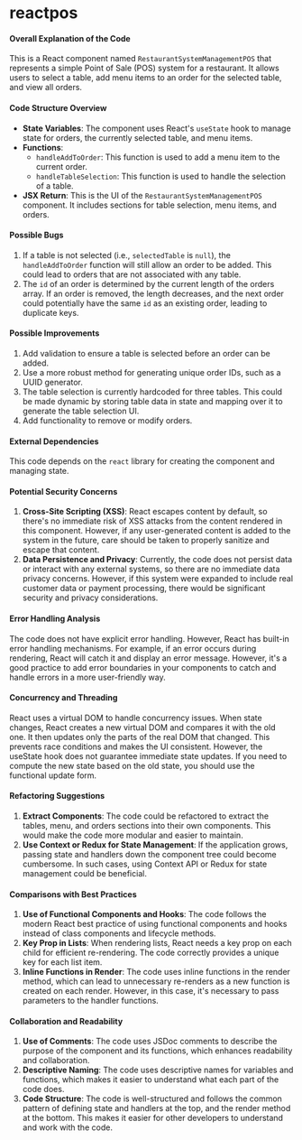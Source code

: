 # reactpos
#### Overall Explanation of the Code
This is a React component named `RestaurantSystemManagementPOS` that represents a simple Point of Sale (POS) system for a restaurant. It allows users to select a table, add menu items to an order for the selected table, and view all orders. 

#### Code Structure Overview
- **State Variables**: The component uses React's `useState` hook to manage state for orders, the currently selected table, and menu items.
- **Functions**: 
  - `handleAddToOrder`: This function is used to add a menu item to the current order.
  - `handleTableSelection`: This function is used to handle the selection of a table.
- **JSX Return**: This is the UI of the `RestaurantSystemManagementPOS` component. It includes sections for table selection, menu items, and orders.

#### Possible Bugs
1. If a table is not selected (i.e., `selectedTable` is `null`), the `handleAddToOrder` function will still allow an order to be added. This could lead to orders that are not associated with any table.
2. The `id` of an order is determined by the current length of the orders array. If an order is removed, the length decreases, and the next order could potentially have the same `id` as an existing order, leading to duplicate keys.

#### Possible Improvements
1. Add validation to ensure a table is selected before an order can be added.
2. Use a more robust method for generating unique order IDs, such as a UUID generator.
3. The table selection is currently hardcoded for three tables. This could be made dynamic by storing table data in state and mapping over it to generate the table selection UI.
4. Add functionality to remove or modify orders.

#### External Dependencies
This code depends on the `react` library for creating the component and managing state.

#### Potential Security Concerns
1. **Cross-Site Scripting (XSS)**: React escapes content by default, so there's no immediate risk of XSS attacks from the content rendered in this component. However, if any user-generated content is added to the system in the future, care should be taken to properly sanitize and escape that content.
2. **Data Persistence and Privacy**: Currently, the code does not persist data or interact with any external systems, so there are no immediate data privacy concerns. However, if this system were expanded to include real customer data or payment processing, there would be significant security and privacy considerations.
#### Error Handling Analysis
The code does not have explicit error handling. However, React has built-in error handling mechanisms. For example, if an error occurs during rendering, React will catch it and display an error message. However, it's a good practice to add error boundaries in your components to catch and handle errors in a more user-friendly way.

#### Concurrency and Threading
React uses a virtual DOM to handle concurrency issues. When state changes, React creates a new virtual DOM and compares it with the old one. It then updates only the parts of the real DOM that changed. This prevents race conditions and makes the UI consistent. However, the useState hook does not guarantee immediate state updates. If you need to compute the new state based on the old state, you should use the functional update form.

#### Refactoring Suggestions
1. **Extract Components**: The code could be refactored to extract the tables, menu, and orders sections into their own components. This would make the code more modular and easier to maintain.
2. **Use Context or Redux for State Management**: If the application grows, passing state and handlers down the component tree could become cumbersome. In such cases, using Context API or Redux for state management could be beneficial.

#### Comparisons with Best Practices
1. **Use of Functional Components and Hooks**: The code follows the modern React best practice of using functional components and hooks instead of class components and lifecycle methods.
2. **Key Prop in Lists**: When rendering lists, React needs a key prop on each child for efficient re-rendering. The code correctly provides a unique key for each list item.
3. **Inline Functions in Render**: The code uses inline functions in the render method, which can lead to unnecessary re-renders as a new function is created on each render. However, in this case, it's necessary to pass parameters to the handler functions.

#### Collaboration and Readability
1. **Use of Comments**: The code uses JSDoc comments to describe the purpose of the component and its functions, which enhances readability and collaboration.
2. **Descriptive Naming**: The code uses descriptive names for variables and functions, which makes it easier to understand what each part of the code does.
3. **Code Structure**: The code is well-structured and follows the common pattern of defining state and handlers at the top, and the render method at the bottom. This makes it easier for other developers to understand and work with the code.
